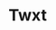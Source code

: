 <!DOCTYPE html>
<html lang="en">
<head>
	<meta charset="UTF-8">
	<title>Serg</title>
	
</head>
<body>
	<h1>Twxt</h1>
</body>
</html>
